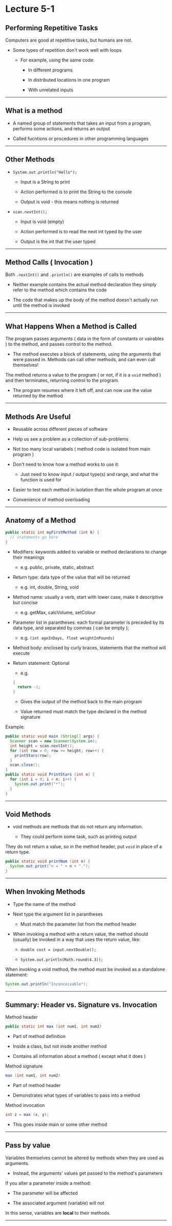 # Lecture 5-1

## Performing Repetitive Tasks

Computers are good at repetitive tasks, but humans are not.

+ Some types of repetition don't work well with loops

  + For example, using the same code:

    + In different programs

    + In distributed locations in one program

    + With unrelated inputs

---

## What is a method

+ A named group of statements that takes an input from a program, performs some actions, and returns an output

+ Called fucntions or procedures in other programming languages

---

## Other Methods

+ `System.out.println("Hello");`

  + Input is a String to print

  + Action performed is to print the String to the console

  + Output is void - this means nothing is returned

+ `scan.nextInt();`

  + Input is void (empty)

  + Action performed is to read the next int typed by the user

  + Output is the int that the user typed

---

## Method Calls ( Invocation )

Both `.nextInt()` and  `.println()` are examples of calls to methods

+ Neither example contains the actual method declaration they simply refer to the method which contains the code

+ The code that makes up the body of the method doesn't actually run until the method is invoked

---

## What Happens When a Method is Called

The program passes arguments ( data in the form of constants or vairables ) to the method, and passes control to the method.

+ The method executes a block of statements, using the arguments that were passed in. Methods can call other methods, and can even call themselves!

The method returns a value to the program ( or not, if it is a `void` method ) and then terminates, returning control to the program.

+ The program resumes where it left off, and can now use the value returned by the method

---

## Methods Are Useful

+ Reusable across different pieces of software

+ Help us see a problem as a collection of sub-problems

+ Not too many local variabels ( method code is isolated from main program )

+ Don't need to know how a method works to use it:

  + Just need to know input / output type(s) and range, and what the function is used for

+ Easier to test each method in isolation than the whole program at once

+ Convenience of method overloading

---

## Anatomy of a Method

```Java
public static int myFirstMethod (int k) {
  // statements go here
}
```

+ Modifiers: keywords added to variable or method declarations to change their meanings

  + e.g. public, private, static, abstract

+ Return type: data type of the value that will be returned

  + e.g. int, double, String, void

+ Method name: usually a verb, start with lower case, make it descriptive but concise

  + e.g. getMax, calcVolume, setColour

+ Parameter list in parantheses: each formal parameter is preceded by its data type, and separated by commas ( can be empty );

  + e.g. `(int ageInDays, float weightInPounds)`

+ Method body: enclosed by curly braces, statements that the method will execute

+ Return statement: Optional

  + e.g.

  ```Java
  {
    return -1;
  }
  ```

  + Gives the output of the method back to the main program

  + Value returned must match the type declared in the method signature

Example:

```Java
public static void main (String[] args) {
  Scanner scan = new Scanner(System.in);
  int height = scan.nextInt();
  for (int row = 0; row <= height; row++) {
    printStars(row);
  }
  scan.close();
}
public static void PrintStars (int n) {
  for (int i = 0; i < n; i++) {
    System.out.print("*");
  }
}
```

---

## Void Methods

+ void methods are methods that do not return any information.

  + They could perform some task, such as printing output

They do not return a value, so in the method header, put `void` in place of a return type.

```Java
public static void printNum (int n) {
  System.out.print("n = " + n + ".");
}
```

---

## When Invoking Methods

+ Type the name of the method

+ Next type the argument list in parantheses

  + Must match the parameter list from the method header

+ When invoking a method with a return value, the method should (usually) be invoked in a way that uses the return value, like:

  + `double cost = input.nextDouble();`

  + `System.out.println(Math.round(4.3));`

When invoking a void method, the method must be invoked as a standalone statement:

```Java
System.out.println("Inconceivable");
```

---

## Summary: Header vs. Signature vs. Invocation

Method header

```Java
public static int max (int num1, int num2)
```

+ Part of method definition

+ Inside a class, but not insde another method

+ Contains all information about a method ( except what it does )

Method signature

```Java
max (int num1, int num2)
```

+ Part of method header

+ Demonstrates what types of variables to pass into a method

Method invocation

```Java
int z = max (x, y);
```

+ This goes inside main or some other method

---

## Pass by value

Variables themselves cannot be altered by methods when they are used as arguments.

+ Instead, the arguments' values get passed to the method's parameters

If you alter a parameter inside a method:

+ The parameter will be affected

+ The associated argument (variable) will not

In this sense, variables are **local** to their methods.

---
